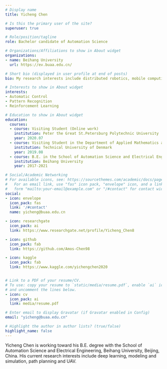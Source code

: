 ```yaml
---
# Display name
title: Yicheng Chen

# Is this the primary user of the site?
superuser: true

# Role/position/tagline
role: Bachelor candidate of Automation Science

# Organizations/Affiliations to show in About widget
organizations:
- name: Beihang University
  url: https://ev.buaa.edu.cn/

# Short bio (displayed in user profile at end of posts)
bio: My research interests include distributed robotics, mobile computing and programmable matter.

# Interests to show in About widget
interests:
- Automatic Control
- Pattern Recognition
- Reinforcement Learning

# Education to show in About widget
education:
  courses:
  - course: Visiting Student (Online work)
    institution: Peter the Great St.Petersburg Polytechnic University
    year: 2020.07
  - course: Visiting Student in the Department of Applied Mathematics and Computer Science
    institution: Technical University of Denmark
    year: 2019.08
  - course: B.E. in the School of Automation Science and Electrical Engineering
    institution: Beihang University
    year: 2017-2021

# Social/Academic Networking
# For available icons, see: https://sourcethemes.com/academic/docs/page-builder/#icons
#   For an email link, use "fas" icon pack, "envelope" icon, and a link in the
#   form "mailto:your-email@example.com" or "/#contact" for contact widget.
social:
- icon: envelope
  icon_pack: fas
  link: '/#contact'
  name: yicheng@buaa.edu.cn

- icon: researchgate
  icon_pack: ai
  link: https://www.researchgate.net/profile/Yicheng_Chen8

- icon: github
  icon_pack: fab
  link: https://github.com/Amos-Chen98

- icon: kaggle
  icon_pack: fab
  link: https://www.kaggle.com/yichengchen2020


# Link to a PDF of your resume/CV.
# To use: copy your resume to `static/media/resume.pdf`, enable `ai` icons in `params.toml`, 
# and uncomment the lines below.
- icon: cv
  icon_pack: ai
  link: media/resume.pdf

# Enter email to display Gravatar (if Gravatar enabled in Config)
email: "yicheng@buaa.edu.cn"

# Highlight the author in author lists? (true/false)
highlight_name: false
---
```


Yicheng Chen is working toward his B.E. degree with the School of Automation Science and Electrical Engineering, Beihang University, Beijing, China. His current research interests include deep learning, modeling and simulation, path planning and UAV.


<!-- {{< icon name="download" pack="fas" >}} Download my {{< staticref "media/demo_resume.pdf" "newtab" >}}resumé{{< /staticref >}}. -->